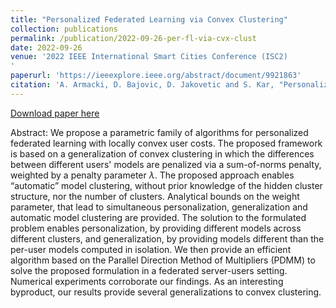 ```yaml
---
title: "Personalized Federated Learning via Convex Clustering"
collection: publications
permalink: /publication/2022-09-26-per-fl-via-cvx-clust
date: 2022-09-26
venue: '2022 IEEE International Smart Cities Conference (ISC2)
'
paperurl: 'https://ieeexplore.ieee.org/abstract/document/9921863'
citation: 'A. Armacki, D. Bajovic, D. Jakovetic and S. Kar, "Personalized Federated Learning via Convex Clustering," 2022 IEEE International Smart Cities Conference (ISC2), Pafos, Cyprus, 2022, pp. 1-7, doi: 10.1109/ISC255366.2022.9921863.'
---
```


[Download paper here](https://arxiv.org/pdf/2202.00718.pdf)

Abstract: We propose a parametric family of algorithms for personalized federated learning with locally convex user costs. The proposed framework is based on a generalization of convex clustering in which the differences between different users' models are penalized via a sum-of-norms penalty, weighted by a penalty parameter $\lambda$. The proposed approach enables “automatic” model clustering, without prior knowledge of the hidden cluster structure, nor the number of clusters. Analytical bounds on the weight parameter, that lead to simultaneous personalization, generalization and automatic model clustering are provided. The solution to the formulated problem enables personalization, by providing different models across different clusters, and generalization, by providing models different than the per-user models computed in isolation. We then provide an efficient algorithm based on the Parallel Direction Method of Multipliers (PDMM) to solve the proposed formulation in a federated server-users setting. Numerical experiments corroborate our findings. As an interesting byproduct, our results provide several generalizations to convex clustering.